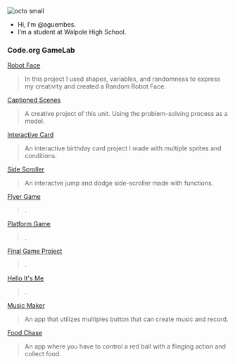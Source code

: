![octo small](https://github.com/aguembes/aguembes/assets/146837207/a34e0164-c8e4-4170-a99a-700c191e25ec)
- Hi, I’m @aguembes.
- I’m a student at Walpole High School.

### Code.org GameLab
[Robot Face](https://aguembes.github.io/robot/)
>In this project I used shapes, variables, and randomness to express my creativity and created a Random Robot Face.

[Captioned Scenes](https://studio.code.org/projects/gamelab/WjYvfA0NlObB3Acs4UGU5nw6sVCR6awbdWb73l82DT8)
>A creative project of this unit. Using the problem-solving process as a model.

[Interactive Card](https://studio.code.org/projects/gamelab/01Ybtk0R45uNsFddLl0ogJBz25fy9q88qYU70i9a4jk)
>An interactive birthday card project I made with multiple sprites and conditions.

[Side Scroller](https://studio.code.org/projects/gamelab/wqZekeYw7Q0E-ufqwbjn6PzkHZ3LiH6BwZ2WAxmD64g)
>An interactve jump and dodge side-scroller made with functions.

[Flyer Game](https://studio.code.org/projects/gamelab/YHDrB1NmDtDQH29Q3QPnPwHVzsU8vR9-Pys2oQ633qw)
>.

[Platform Game](https://studio.code.org/projects/gamelab/sTXHkgTYwbSlC9XyPk79QM-DvLKF9wpzJLwQox3ad5w)
>.

[Final Game Project](https://studio.code.org/projects/gamelab/c-AbmwKfl33Ws7xG9R5308rArLMjunvNpxSkVj6-Y2o)
>.

[Hello It's Me](https://gallery.appinventor.mit.edu/?galleryid=a8fe95ff-d123-4a17-a462-154f3d62877c)
>.

[Music Maker](https://gallery.appinventor.mit.edu/?galleryid=fec9938d-5430-487e-84bf-20c8a28d1fca)
>An app that utilizes multiples button that can create music and record.

[Food Chase](https://gallery.appinventor.mit.edu/?galleryid=dfec9ce2-22ea-4676-a57a-e97d7cf4f8f2)
>An app where you have to control a red ball with a flinging action and collect food.

